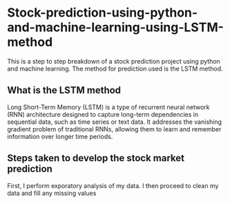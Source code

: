 # Stock-prediction-using-python-and-machine-learning-using-LSTM-method
This is a step to step breakdown of a stock prediction project using python and machine learning. The method for prediction used is the LSTM method.

## What is the LSTM method 
Long Short-Term Memory (LSTM) is a type of recurrent neural network (RNN) architecture designed to capture long-term dependencies in sequential data, such as time series or text data. It addresses the vanishing gradient problem of traditional RNNs, allowing them to learn and remember information over longer time periods.
## Steps taken to develop the stock market prediction

First, I perform exporatory analysis of my data. I then proceed to clean my data and fill any missing values
